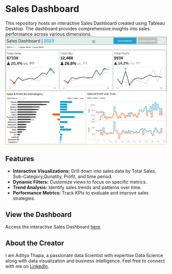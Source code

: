 # Sales Dashboard

This repository hosts an interactive Sales Dashboard created using Tableau Desktop. The dashboard provides comprehensive insights into sales performance across various dimensions.
![Dashboard](Sales2.png)

## Features
- **Interactive Visualizations:** Drill down into sales data by Total Sales, Sub-Category,Qunatity, Profit, and time period.
- **Dynamic Filters:** Customize views to focus on specific metrics.
- **Trend Analysis:** Identify sales trends and patterns over time.
- **Performance Metrics:** Track KPIs to evaluate and improve sales strategies.

## View the Dashboard
Access the interactive Sales Dashboard [here](https://adigo45.github.io/Sales-Dashboard/).

## About the Creator
I am Aditya Thapa, a passionate data Scientist with expertise Data Science along with data visualization and business intelligence. Feel free to connect with me on [LinkedIn](www.linkedin.com/in/adityathapa45).
